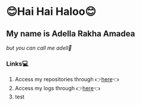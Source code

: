 # **😊Hai Hai Haloo😊**
## **My name is Adella Rakha Amadea** 
*but you can call me adell👋*

### **Links💻**
1. Access my repositories through 👉[here](https://github.com/adellamadea?tab=repositories)👈
2. Access my logs through 👉[here](https://github.com/adellamadea/os212/blob/master/TXT/mylog.txt)👈 
3. test